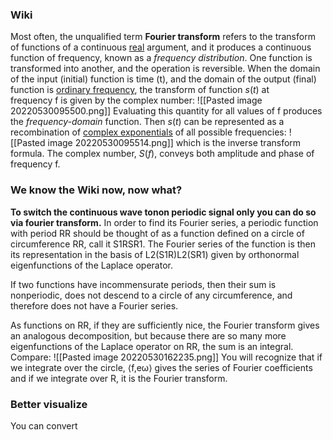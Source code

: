 ### Wiki
Most often, the unqualified term **Fourier transform** refers to the transform of functions of a continuous [real](https://en.wikipedia.org/wiki/Real_number "Real number") argument, and it produces a continuous function of frequency, known as a _frequency distribution_. One function is transformed into another, and the operation is reversible. When the domain of the input (initial) function is time (t), and the domain of the output (final) function is [ordinary frequency](https://en.wikipedia.org/wiki/Frequency "Frequency"), the transform of function _s_(_t_) at frequency f is given by the complex number:
![[Pasted image 20220530095500.png]]
Evaluating this quantity for all values of f produces the _frequency-domain_ function. Then _s_(_t_) can be represented as a recombination of [complex exponentials](https://en.wikipedia.org/wiki/Complex_exponentials "Complex exponentials") of all possible frequencies:
![[Pasted image 20220530095514.png]]
which is the inverse transform formula. The complex number, _S_(_f_), conveys both amplitude and phase of frequency f.

### We know the Wiki now, now what?

**To switch the continuous wave tonon periodic signal only you can do so via fourier transform.**
In order to find its Fourier series, a periodic function with period RR should be thought of as a function defined on a circle of circumference RR, call it S1RSR1. The Fourier series of the function is then its representation in the basis of L2(S1R)L2(SR1) given by orthonormal eigenfunctions of the Laplace operator.

If two functions have incommensurate periods, then their sum is nonperiodic, does not descend to a circle of any circumference, and therefore does not have a Fourier series.

As functions on RR, if they are sufficiently nice, the Fourier transform gives an analogous decomposition, but because there are so many more eigenfunctions of the Laplace operator on RR, the sum is an integral. Compare:
![[Pasted image 20220530162235.png]]
You will recognize that if we integrate over the circle, ⟨f,eω⟩ gives the series of Fourier coefficients and if we integrate over R, it is the Fourier transform.

### Better visualize
You can convert 